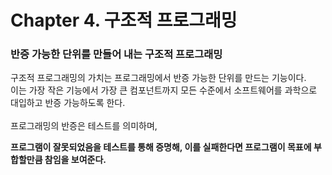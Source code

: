 # Chapter 4. 구조적 프로그래밍

### 반증 가능한 단위를 만들어 내는 구조적 프로그래밍

구조적 프로그래밍의 가치는 프로그래밍에서 반증 가능한 단위를 만드는 기능이다. <br>
이는 가장 작은 기능에서 가장 큰 컴포넌트까지 모든 수준에서 소프트웨어를 과학으로 대입하고 반증 가능하도록 한다. <br>
<br>
프로그래밍의 반증은 테스트를 의미하며,<br>

**프로그램이 잘못되었음을 테스트를 통해 증명해, 이를 실패한다면 프로그램이 목표에 부합할만큼 참임을 보여준다.**